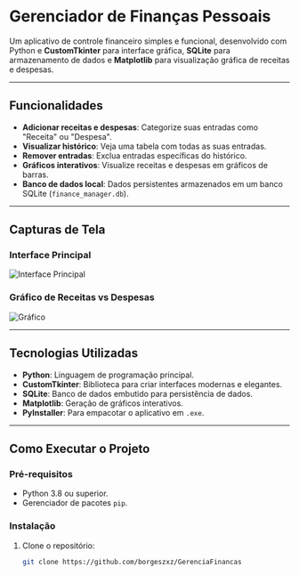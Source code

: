 # Gerenciador de Finanças Pessoais

Um aplicativo de controle financeiro simples e funcional, desenvolvido com Python e **CustomTkinter** para interface gráfica, **SQLite** para armazenamento de dados e **Matplotlib** para visualização gráfica de receitas e despesas.

---

## **Funcionalidades**
- **Adicionar receitas e despesas**: Categorize suas entradas como "Receita" ou "Despesa".
- **Visualizar histórico**: Veja uma tabela com todas as suas entradas.
- **Remover entradas**: Exclua entradas específicas do histórico.
- **Gráficos interativos**: Visualize receitas e despesas em gráficos de barras.
- **Banco de dados local**: Dados persistentes armazenados em um banco SQLite (`finance_manager.db`).

---

## **Capturas de Tela**
### Interface Principal
![Interface Principal](https://cdn.discordapp.com/attachments/1097281959538991235/1314698050647752824/image.png?ex=6754b779&is=675365f9&hm=a82b0f777808630217f2a77e5c0a7ffae0733158e20e965a49442944f7b3d5a5&)

### Gráfico de Receitas vs Despesas
![Gráfico](https://cdn.discordapp.com/attachments/1097281959538991235/1314698141622206514/image.png?ex=6754b78e&is=6753660e&hm=b8d4175d5513ad124ebae4a87b5fff668329f2f7b71cc703ccd767b966fe00c7&)

---

## **Tecnologias Utilizadas**
- **Python**: Linguagem de programação principal.
- **CustomTkinter**: Biblioteca para criar interfaces modernas e elegantes.
- **SQLite**: Banco de dados embutido para persistência de dados.
- **Matplotlib**: Geração de gráficos interativos.
- **PyInstaller**: Para empacotar o aplicativo em `.exe`.

---

## **Como Executar o Projeto**
### Pré-requisitos
- Python 3.8 ou superior.
- Gerenciador de pacotes `pip`.

### Instalação
1. Clone o repositório:
   ```bash
   git clone https://github.com/borgeszxz/GerenciaFinancas
